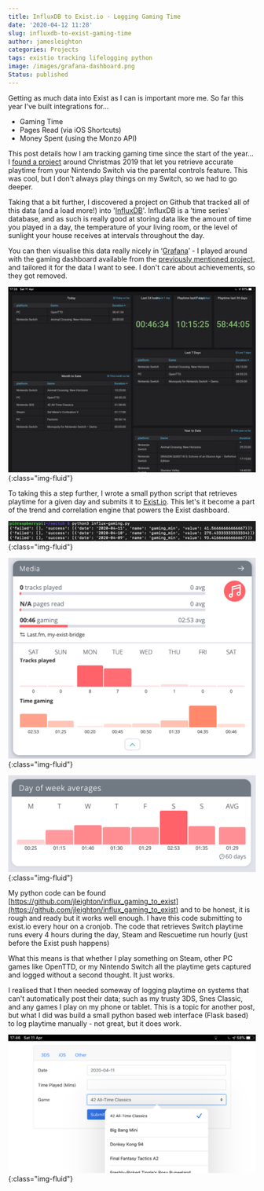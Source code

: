 ```yaml
---
title: InfluxDB to Exist.io - Logging Gaming Time
date: '2020-04-12 11:28'
slug: influxdb-to-exist-gaming-time
author: jamesleighton
categories: Projects
tags: existio tracking lifelogging python
image: /images/grafana-dashboard.png
Status: published
--- 
```

Getting as much data into Exist as I can is important more me. So far this year I've built integrations for...

- Gaming Time
- Pages Read (via iOS Shortcuts)
- Money Spent (using the Monzo API)

This post details how I am tracking gaming time since the start of the year... I [found a project](https://github.com/c99koder/personal-influxdb) around Christmas 2019 that let you retrieve accurate playtime from your Nintendo Switch via the parental controls feature. This was cool, but I don't always play things on my Switch, so we had to go deeper.

Taking that a bit further, I discovered a project on Github that tracked all of this data (and a load more!) into '[InfluxDB](https://www.influxdata.com/)'. InfluxDB is a 'time series' database, and as such is really good at storing data like the amount of time you played in a day,  the temperature of your living room, or the level of sunlight your house receives at intervals throughout the day.

You can then visualise this data really nicely in ‘[Grafana](https://grafana.com/)’ - I played around with the gaming dashboard available from the [previously mentioned project](https://github.com/c99koder/personal-influxdb), and tailored it for the data I want to see. I don't care about achievements, so they got removed.

![Grafana Gaming Time Dashboard](/images/grafana-dashboard.png){:class="img-fluid"} 

To taking this a step further, I wrote a small python script that retrieves playtime for a given day and submits it to [Exist.io](http://exist.io). This let's it become a part of the trend and correlation engine that powers the Exist dashboard.

![Script Output](/images/console.png){:class="img-fluid"}


![Exist Media Dashboard](/images/exist-media.png){:class="img-fluid"} 

![Exist Gaming Day of week averages](/images/exist-weekly.png){:class="img-fluid"} 

My python code can be found [https://github.com/jleighton/influx_gaming_to_exist](https://github.com/jleighton/influx_gaming_to_exist) and to be honest, it is rough and ready but it works well enough. I have this code submitting to exist.io every hour on a cronjob. The code that retrieves Switch playtime runs every 4 hours during the day, Steam and Rescuetime run hourly (just before the Exist push happens)

What this means is that whether I play something on Steam, other PC games like OpenTTD, or my Nintendo Switch all the playtime gets captured and logged without a second thought. It just works.

I realised that I then needed someway of logging playtime on systems that can't automatically post their data; such as my trusty 3DS, Snes Classic, and any games I play on my phone or tablet. This is a topic for another post, but what I did was build a small python based web interface (Flask based) to log playtime manually - not great, but it does work. 

![Web form to submit Nintendo 3DS Playtime](/images/3ds-time.jpeg){:class="img-fluid"} 
